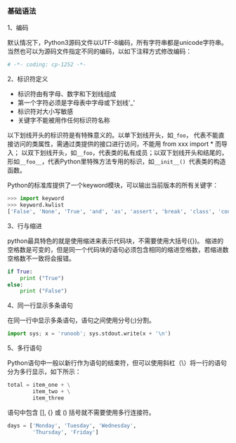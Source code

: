 ### 基础语法

1、编码

默认情况下，Python3源码文件以UTF-8编码，所有字符串都是unicode字符串。
当然也可以为源码文件指定不同的编码，以如下注释方式修改编码：
```python
# -*- coding: cp-1252 -*-
```

2、标识符定义
- 标识符由有字母、数字和下划线组成
- 第一个字符必须是字母表中字母或下划线'_'
- 标识符对大小写敏感
- 关键字不能被用作任何标识符名称

以下划线开头的标识符是有特殊意义的。以单下划线开头，如```_foo```， 代表不能直接访问的类属性，需通过类提供的接口进行访问，不能用 from xxx import * 而导入；
以双下划线开头，如```__foo```，代表类的私有成员；以双下划线开头和结尾的，形如```__foo__```，代表Python里特殊方法专用的标识，如```__init__() ```代表类的构造函数。

Python的标准库提供了一个keyword模块，可以输出当前版本的所有关键字：
```python
>>> import keyword
>>> keyword.kwlist
['False', 'None', 'True', 'and', 'as', 'assert', 'break', 'class', 'continue', 'def', 'del', 'elif', 'else', 'except', 'finally', 'for', 'from', 'global', 'if', 'import', 'in', 'is', 'lambda', 'nonlocal', 'not', 'or', 'pass', 'raise', 'return', 'try', 'while', 'with', 'yield']
```

3、行与缩进

python最具特色的就是使用缩进来表示代码块，不需要使用大括号({})。
缩进的空格数是可变的，但是同一个代码块的语句必须包含相同的缩进空格数，若缩进数空格数不一致将会报错。
```python
if True:
	print ("True")
else:
	print ("False")
```

4、同一行显示多条语句

在同一行中显示多条语句，语句之间使用分号(;)分割。
```python
import sys; x = 'runoob'; sys.stdout.write(x + '\n')
```

5、多行语句

Python语句中一般以新行作为语句的结束符，但可以使用斜杠（\）将一行的语句分为多行显示，如下所示：
```python
total = item_one + \
        item_two + \
        item_three
```

语句中包含 [], {} 或 () 括号就不需要使用多行连接符。
```python
days = ['Monday', 'Tuesday', 'Wednesday',
        'Thursday', 'Friday']
```
